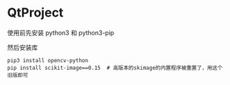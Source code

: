 # QtProject

使用前先安装 python3 和 python3-pip

然后安装库
```shell
pip3 install opencv-python
pip install scikit-image==0.15  # 高版本的skimage的内置程序被重置了，用这个旧版即可
```
